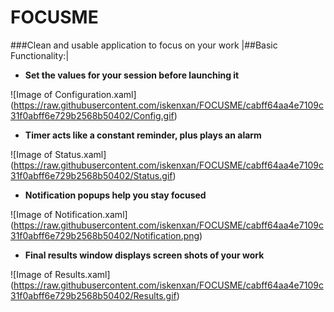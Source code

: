 # FOCUSME
###Clean and usable application to focus on your work
|##Basic Functionality:|



* **Set the values for your session before launching it**

![Image of Configuration.xaml]
(https://raw.githubusercontent.com/iskenxan/FOCUSME/cabff64aa4e7109c31f0abff6e729b2568b50402/Config.gif)



* **Timer acts like a constant reminder, plus plays an alarm**

![Image of Status.xaml]
(https://raw.githubusercontent.com/iskenxan/FOCUSME/cabff64aa4e7109c31f0abff6e729b2568b50402/Status.gif)



* **Notification popups help you stay focused**

![Image of Notification.xaml]
(https://raw.githubusercontent.com/iskenxan/FOCUSME/cabff64aa4e7109c31f0abff6e729b2568b50402/Notification.png)


* **Final results window displays screen shots of your work**

![Image of Results.xaml]
(https://raw.githubusercontent.com/iskenxan/FOCUSME/cabff64aa4e7109c31f0abff6e729b2568b50402/Results.gif)
